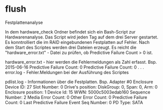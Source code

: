 # flush
Festplattenanalyse

In dem hardware_check Ordner befindet sich ein Bash-Script zur Hardwarenanalyse. Das Script wird jeden Tag auf dem drei Server gestartet. Es konntrolliert die im RAID eingebundenen Festplatten auf Fehler.
Nach dem Start des Scriptes werden drei Dateien erzeugt. Es reicht die "hardware_error.txt" - Datei zu prüfen, ob 
Predictive Failure Count > 0 ist.

hardware_error.txt - hier werden die Fehlermeldungen als Zahl erfasst. Bsp.
2015-06-16
Predictive Failure Count: 0
Predictive Failure Count: 0
.
.
.
error.log - Fehler.Meldungen bei der Ausführung des Scriptes

pdlist.log - Informationen über die Festplatten. Bsp.
Adapter #0
Enclosure Device ID: 27
Slot Number: 0
Drive's position: DiskGroup: 0, Span: 0, Arm: 0
Enclosure position: 1
Device Id: 15
WWN: 5000c5003edab160
Sequence Number: 2
Media Error Count: 0
Other Error Count: 0
Predictive Failure Count: 0
Last Predictive Failure Event Seq Number: 0
PD Type: SATA
